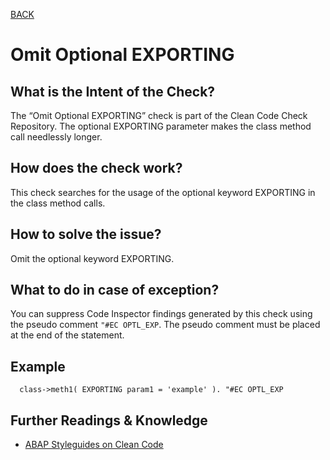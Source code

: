 [BACK](../check_documentation.md)

# Omit Optional EXPORTING
## What is the Intent of the Check?
The “Omit Optional EXPORTING” check is part of the Clean Code Check Repository. 
The optional EXPORTING parameter makes the class method call needlessly longer.

## How does the check work?
This check searches for the usage of the optional keyword EXPORTING in the class method calls.

## How to solve the issue?
Omit the optional keyword EXPORTING.

## What to do in case of exception?
You can suppress Code Inspector findings generated by this check using the pseudo comment `"#EC OPTL_EXP`. The pseudo comment must be placed at the end of the statement.

## Example
```abap
  class->meth1( EXPORTING param1 = 'example' ). "#EC OPTL_EXP
```

## Further Readings & Knowledge
* [ABAP Styleguides on Clean Code](https://github.com/SAP/styleguides/blob/master/clean-abap/CleanABAP.md#omit-the-optional-keyword-exporting)
